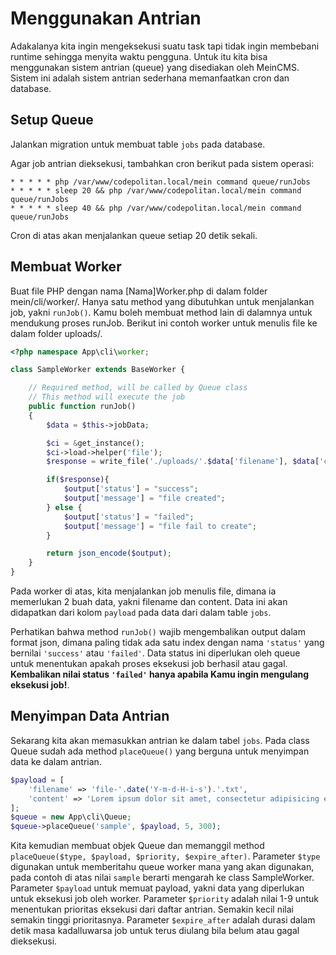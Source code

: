 # Menggunakan Antrian

Adakalanya kita ingin mengeksekusi suatu task tapi tidak ingin membebani runtime sehingga menyita waktu pengguna. Untuk itu kita bisa menggunakan sistem antrian (queue) yang disediakan oleh MeinCMS. Sistem ini adalah sistem antrian sederhana memanfaatkan cron dan database.

## Setup Queue

Jalankan migration untuk membuat table `jobs` pada database.

Agar job antrian dieksekusi, tambahkan cron berikut pada sistem operasi:

```terminal
* * * * * php /var/www/codepolitan.local/mein command queue/runJobs
* * * * * sleep 20 && php /var/www/codepolitan.local/mein command queue/runJobs
* * * * * sleep 40 && php /var/www/codepolitan.local/mein command queue/runJobs
``` 

Cron di atas akan menjalankan queue setiap 20 detik sekali.

## Membuat Worker

Buat file PHP dengan nama [Nama]Worker.php di dalam folder mein/cli/worker/. Hanya satu method yang dibutuhkan untuk menjalankan job, yakni `runJob()`. Kamu boleh membuat method lain di dalamnya untuk mendukung proses runJob. Berikut ini contoh worker untuk menulis file ke dalam folder uploads/.

```php
<?php namespace App\cli\worker;

class SampleWorker extends BaseWorker {

	// Required method, will be called by Queue class
	// This method will execute the job
	public function runJob()
	{
		$data = $this->jobData;

		$ci = &get_instance();
		$ci->load->helper('file');
		$response = write_file('./uploads/'.$data['filename'], $data['content']);

		if($response){
			$output['status'] = "success";
			$output['message'] = "file created";
		} else {
			$output['status'] = "failed";
			$output['message'] = "file fail to create";
		}

        return json_encode($output);
	}
}
```

Pada worker di atas, kita menjalankan job menulis file, dimana ia memerlukan 2 buah data, yakni filename dan content. Data ini akan didapatkan dari kolom `payload` pada data dari dalam table `jobs`.

Perhatikan bahwa method `runJob()` wajib mengembalikan output dalam format json, dimana paling tidak ada satu index dengan nama `'status'` yang bernilai `'success'` atau `'failed'`. Data status ini diperlukan oleh queue untuk menentukan apakah proses eksekusi job berhasil atau gagal. **Kembalikan nilai status `'failed'` hanya apabila Kamu ingin mengulang eksekusi job!**.

## Menyimpan Data Antrian

Sekarang kita akan memasukkan antrian ke dalam tabel `jobs`. Pada class Queue sudah ada method `placeQueue()` yang berguna untuk menyimpan data ke dalam antrian.

```php
$payload = [
    'filename' => 'file-'.date('Y-m-d-H-i-s').'.txt',
    'content' => 'Lorem ipsum dolor sit amet, consectetur adipisicing elit. Magnam inventore aliquam, earum sunt! Tempore temporibus, nemo omnis est, provident blanditiis, dolor natus porro, iure rem harum fugiat esse eum a.'
];
$queue = new App\cli\Queue;
$queue->placeQueue('sample', $payload, 5, 300);
```

Kita kemudian membuat objek Queue dan memanggil method `placeQueue($type, $payload, $priority, $expire_after)`. Parameter `$type` digunakan untuk memberitahu queue worker mana yang akan digunakan, pada contoh di atas nilai `sample` berarti mengarah ke class SampleWorker. Parameter `$payload` untuk memuat payload, yakni data yang diperlukan untuk eksekusi job oleh worker. Parameter `$priority` adalah nilai 1-9 untuk menentukan prioritas eksekusi dari daftar antrian. Semakin kecil nilai semakin tinggi prioritasnya. Parameter `$expire_after` adalah durasi dalam detik masa kadalluwarsa job untuk terus diulang bila belum atau gagal dieksekusi.